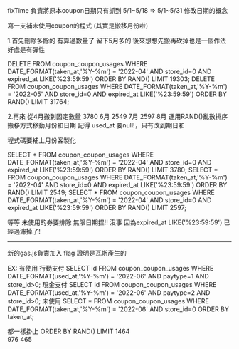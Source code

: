 fixTime 負責將原本coupon日期只有抓到 5/1~5/18 => 5/1~5/31
修改日期的概念

寫一支補未使用coupon的程式 (其實是搬移月份啦)

1.首先刪除多餘的 有算過數量了 留下5月多的
後來想想先搬再砍掉也是一個作法 好處是有彈性

DELETE  FROM coupon_coupon_usages WHERE  DATE_FORMAT(taken_at,'%Y-%m') = '2022-04' AND store_id=0 AND expired_at LIKE('%23:59:59') ORDER BY RAND() LIMIT 19303;
DELETE  FROM coupon_coupon_usages WHERE  DATE_FORMAT(taken_at,'%Y-%m') = '2022-05' AND store_id=0 AND expired_at LIKE('%23:59:59') ORDER BY RAND() LIMIT 31764;

2.再來
從4月搬到固定數量
3780 6月
2549 7月
2597 8月
運用RAND()亂數排序搬移方式移動月份和日期
記得 used_at 要null!，只有改到期日和

程式碼要補上月份客製化

SELECT *  FROM coupon_coupon_usages WHERE  DATE_FORMAT(taken_at,'%Y-%m') = '2022-04' AND store_id=0 AND expired_at LIKE('%23:59:59') ORDER BY RAND() LIMIT 3780;
SELECT *  FROM coupon_coupon_usages WHERE  DATE_FORMAT(taken_at,'%Y-%m') = '2022-04' AND store_id=0 AND expired_at LIKE('%23:59:59') ORDER BY RAND() LIMIT 2549;
SELECT *  FROM coupon_coupon_usages WHERE  DATE_FORMAT(taken_at,'%Y-%m') = '2022-04' AND store_id=0 AND expired_at LIKE('%23:59:59') ORDER BY RAND() LIMIT 2597;

等等 未使用的券要排除 無限日期捏!! 沒事 因為expired_at LIKE('%23:59:59') 已經過濾掉了!

---

新的gas.js負責加入 flag 證明是瓦斯產生的

EX: 
有使用
    行動支付
        SELECT id  FROM coupon_coupon_usages WHERE  DATE_FORMAT(used_at,'%Y-%m') = '2022-06' AND paytype=1 AND store_id>0;
    現金支付
        SELECT id  FROM coupon_coupon_usages WHERE  DATE_FORMAT(used_at,'%Y-%m') = '2022-06' AND paytype=2 AND store_id>0;
未使用
    SELECT *  FROM coupon_coupon_usages WHERE  DATE_FORMAT(taken_at,'%Y-%m') = '2022-06' AND store_id=0 ORDER BY taken_at;

都一樣掛上 ORDER BY RAND() LIMIT
    1464	
    976
    465